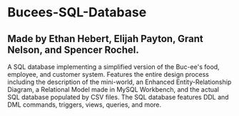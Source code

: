 # Bucees-SQL-Database
## Made by Ethan Hebert, Elijah Payton, Grant Nelson, and Spencer Rochel.
A SQL database implementing a simplified version of the Buc-ee's food, employee, and customer system. Features the entire design process including the description of the mini-world, an Enhanced Entity-Relationship Diagram, a Relational Model made in MySQL Workbench, and the actual SQL database populated by CSV files. The SQL database features DDL and DML commands, triggers, views, queries, and more.

